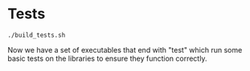 # Tests

`./build_tests.sh`

Now we have a set of executables that end with "test" which run some basic tests on the libraries to ensure they function correctly.
